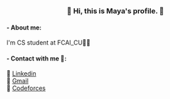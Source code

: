 <h3 align = "center"> 🌸 Hi, this is Maya's profile. 🌸 </h3>

#### - About me:
   I'm CS student at FCAI_CU👩‍💻
#### - Contact with me 📨:
🔹 [Linkedin](https://www.linkedin.com/in/maya-fouad-3bb4b9226/)   
🔹 [Gmail](mayafouad2004@gmail.com)    
🔹 [Codeforces](https://codeforces.com/profile/mayafouad)

<!--
**mayafouad/mayafouad** is a ✨ _special_ ✨ repository because its `README.md` (this file) appears on your GitHub profile.

Here are some ideas to get you started:

- 🔭 I’m currently working on ...
- 🌱 I’m currently learning ...
- 👯 I’m looking to collaborate on ...
- 🤔 I’m looking for help with ...
- 💬 Ask me about ...
- 📫 How to reach me: ...
- 😄 Pronouns: ...
- ⚡ Fun fact: ...
-->

